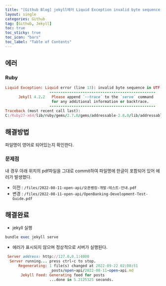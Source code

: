 ```yaml
---
title: "[Github Blog] jekyll에러 Liquid Exception invalid byte sequence in UTF-8 해결방법"
layout: single
categories: Github
tag: [Github, Jekyll]
toc: true
toc_sticky: true
toc_icon: "bars"
toc_label: "Table of Contents"
---
```


## 에러
### Ruby
```ruby
Liquid Exception: Liquid error (line 13): invalid byte sequence in UTF-8 in sitemap.xml
                    ------------------------------------------------
      Jekyll 4.2.2   Please append `--trace` to the `serve` command
                     for any additional information or backtrace.
                    ------------------------------------------------
Traceback (most recent call last):
C:/Ruby27-x64/lib/ruby/gems/2.7.0/gems/addressable-2.8.0/lib/addressable/uri.rb:480:in `gsub': invalid byte sequence in UTF-8 (ArgumentError)
```

## 해결방법
파일명이 영어로 되어있는지 확인한다.

### 문제점
내 경우 아래 위치의 pdf파일을 그대로 commit하여 파일명에 한글이 포함되어 있어 에러가 발생했다.
- 이전 : `/files/2022-08-11-open-api/오픈뱅킹-개발-테스트-안내.pdf`
- 변경 : `/files/2022-08-11-open-api/OpenBanking-Development-Test-Guide.pdf`


## 해결완료
- jekyll 실행
```ruby
bundle exec jekyll serve
```

- 에러가 표시되지 않으며 정상적으로 서버가 실행된다.
```ruby
 Server address: http://127.0.0.1:4000
  Server running... press ctrl-c to stop.
      Regenerating: 1 file(s) changed at 2022-09-22 02:08:51
                    _posts/open-api/2022-08-11-open-api.md
       Jekyll Feed: Generating feed for posts
                    ...done in 5.2125325 seconds.
```